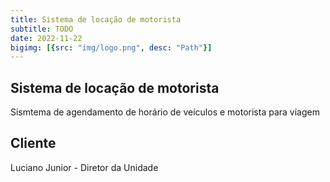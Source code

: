 ```yaml
---
title: Sistema de locação de motorista
subtitle: TODO
date: 2022-11-22
bigimg: [{src: "img/logo.png", desc: "Path"}]
---
```


## Sistema de locação de motorista

Sismtema de agendamento de horário de veículos e motorista para viagem

## Cliente

Luciano Junior - Diretor da Unidade